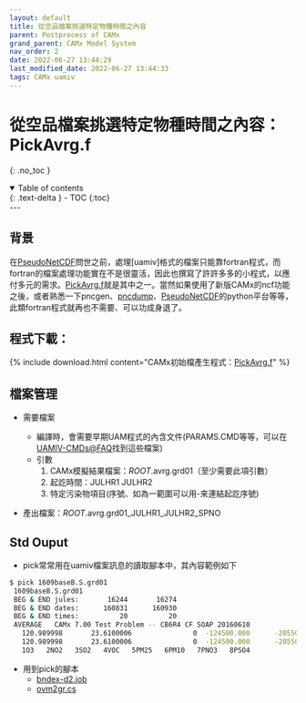 ```yaml
---
layout: default
title: 從空品檔案挑選特定物種時間之內容
parent: Postprocess of CAMx
grand_parent: CAMx Model System
nav_order: 2
date: 2022-06-27 13:44:29
last_modified_date: 2022-06-27 13:44:33
tags: CAMx uamiv
---
```


# 從空品檔案挑選特定物種時間之內容：PickAvrg.f

{: .no_toc }

<details open markdown="block">
  <summary>
    Table of contents
  </summary>
  {: .text-delta }
- TOC
{:toc}
</details>
---

## 背景

在[PseudoNetCDF][pseudonetcdf]問世之前，處理[uamiv]格式的檔案只能靠fortran程式，而fortran的檔案處理功能實在不是很靈活，因此也撰寫了許許多多的小程式，以應付多元的需求。[PickAvrg.f](https://github.com/sinotec2/Focus-on-Air-Quality/blob/main/CAMx/PostProcess/pick_avrg.f)就是其中之一。當然如果使用了新版CAMx的ncf功能之後，或者熟悉一下pncgen、[pncdump](https://sinotec2.github.io/Focus-on-Air-Quality/utilities/netCDF/ncdump/#pncdump)、[PseudoNetCDF][pseudonetcdf]的python平台等等，此類fortran程式就再也不需要、可以功成身退了。

## 程式下載：

{% include download.html content="CAMx初始檔產生程式：[PickAvrg.f](https://github.com/sinotec2/Focus-on-Air-Quality/blob/main/CAMx/PostProcess/pick_avrg.f)" %}

## 檔案管理
- 需要檔案
  - 編譯時，會需要早期UAM程式的內含文件(PARAMS.CMD等等，可以在[UAMIV-CMDs@FAQ](https://github.com/sinotec2/Focus-on-Air-Quality/tree/main/CAMx/PostProcess/UAMIV-CMDs)找到這些檔案)
  - 引數
    1. CAMx模擬結果檔案：*ROOT*.avrg.grd01（至少需要此項引數）
    1. 起訖時間：JULHR1 JULHR2
    1. 特定污染物項目(序號、如為一範圍可以用-來連結起訖序號)

- 產出檔案：*ROOT*.avrg.grd01_JULHR1_JULHR2_SPNO

## Std Ouput

- pick常常用在uamiv檔案訊息的讀取腳本中，其內容範例如下

```bash
$ pick 1609baseB.S.grd01 
 1609baseB.S.grd01
 BEG & END jules:       16244       16274
 BEG & END dates:      160831      160930
 BEG & END times:          20          20
 AVERAGE   CAMx 7.00 Test Problem -- CB6R4 CF SOAP 20160610            
   120.989998       23.6100006               0  -124500.000      -205500.000       3000.00000       3000.00000    
   120.989998       23.6100006               0  -124500.000      -205500.000       3000.00000       3000.00000              83         137           1           2           0   10.0000000       40.0000000       0.00000000    
   1O3   2NO2   3SO2   4VOC   5PM25   6PM10   7PNO3   8PSO4

```

- 用到pick的腳本
  - [bndex-d2.job]()
  - [ovm2gr.cs]()
  
[pseudonetcdf]: <https://github.com/barronh/pseudonetcdf/blob/master/scripts/pncgen> "PseudoNetCDF provides read, plot, and sometimes write capabilities for atmospheric science data formats including: CAMx (www.camx.org), RACM2 box-model outputs, Kinetic Pre-Processor outputs, ICARTT Data files (ffi1001), CMAQ Files, GEOS-Chem Binary Punch/NetCDF files, etc. visit  barronh /pseudonetcdf @GitHub."